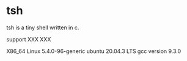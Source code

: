 # tsh
tsh is a tiny shell written in c.

support XXX XXX

X86_64
Linux 5.4.0-96-generic
ubuntu 20.04.3 LTS
gcc version 9.3.0
